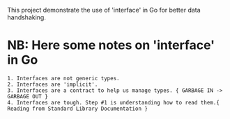 This project demonstrate the use of 'interface' in Go for better data handshaking.

# NB: Here some notes on 'interface' in Go
    1. Interfaces are not generic types.
    2. Interfaces are 'implicit'.
    3. Interfaces are a contract to help us manage types. { GARBAGE IN -> GARBAGE OUT }
    4. Interfaces are tough. Step #1 is understanding how to read them.{ Reading from Standard Library Documentation }